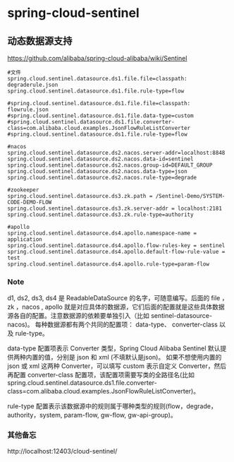 # spring-cloud-sentinel


## 动态数据源支持
https://github.com/alibaba/spring-cloud-alibaba/wiki/Sentinel

```
#文件
spring.cloud.sentinel.datasource.ds1.file.file=classpath: degraderule.json
spring.cloud.sentinel.datasource.ds1.file.rule-type=flow

#spring.cloud.sentinel.datasource.ds1.file.file=classpath: flowrule.json
#spring.cloud.sentinel.datasource.ds1.file.data-type=custom
#spring.cloud.sentinel.datasource.ds1.file.converter-class=com.alibaba.cloud.examples.JsonFlowRuleListConverter
#spring.cloud.sentinel.datasource.ds1.file.rule-type=flow

#nacos
spring.cloud.sentinel.datasource.ds2.nacos.server-addr=localhost:8848
spring.cloud.sentinel.datasource.ds2.nacos.data-id=sentinel
spring.cloud.sentinel.datasource.ds2.nacos.group-id=DEFAULT_GROUP
spring.cloud.sentinel.datasource.ds2.nacos.data-type=json
spring.cloud.sentinel.datasource.ds2.nacos.rule-type=degrade

#zookeeper
spring.cloud.sentinel.datasource.ds3.zk.path = /Sentinel-Demo/SYSTEM-CODE-DEMO-FLOW
spring.cloud.sentinel.datasource.ds3.zk.server-addr = localhost:2181
spring.cloud.sentinel.datasource.ds3.zk.rule-type=authority

#apollo
spring.cloud.sentinel.datasource.ds4.apollo.namespace-name = application
spring.cloud.sentinel.datasource.ds4.apollo.flow-rules-key = sentinel
spring.cloud.sentinel.datasource.ds4.apollo.default-flow-rule-value = test
spring.cloud.sentinel.datasource.ds4.apollo.rule-type=param-flow
```

### Note
d1, ds2, ds3, ds4 是 ReadableDataSource 的名字，可随意编写。后面的 file ，zk ，nacos , apollo 就是对应具体的数据源，它们后面的配置就是这些具体数据源各自的配置。注意数据源的依赖要单独引入（比如 sentinel-datasource-nacos)。
每种数据源都有两个共同的配置项： data-type、 converter-class 以及 rule-type。

data-type 配置项表示 Converter 类型，Spring Cloud Alibaba Sentinel 默认提供两种内置的值，分别是 json 和 xml (不填默认是json)。 如果不想使用内置的 json 或 xml 这两种 Converter，可以填写 custom 表示自定义 Converter，然后再配置 converter-class 配置项，该配置项需要写类的全路径名(比如 spring.cloud.sentinel.datasource.ds1.file.converter-class=com.alibaba.cloud.examples.JsonFlowRuleListConverter)。

rule-type 配置表示该数据源中的规则属于哪种类型的规则(flow，degrade，authority，system, param-flow, gw-flow, gw-api-group)。


### 其他备忘
http://localhost:12403/cloud-sentinel/









 
  
 
